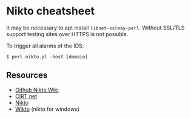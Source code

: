 # Nikto cheatsheet

It may be necessary to apt install `libnet-ssleay-perl`. Without SSL/TLS support testing sites over HTTPS is not possible.

To trigger all alarms of the IDS:

    $ perl nikto.pl -host [domain]

## Resources

* [Github Nikto Wiki](https://github.com/sullo/nikto/wiki)
* [CIRT net](https://cirt.net/)
* [Nikto](https://cirt.net/nikto2)
* [Wikto](https://github.com/sensepost/wikto) (nikto for windows) 
